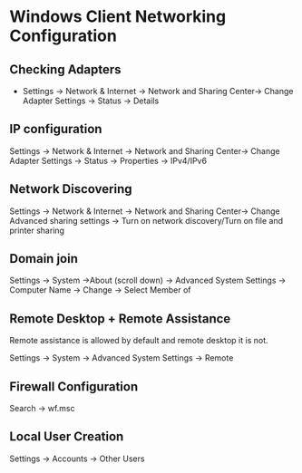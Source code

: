 # Windows Client Networking Configuration

## Checking Adapters

* Settings -> Network & Internet -> Network and Sharing Center-> Change Adapter Settings -> Status -> Details



## IP configuration&#x20;

Settings -> Network & Internet -> Network and Sharing Center-> Change Adapter Settings -> Status -> Properties -> IPv4/IPv6



## Network Discovering

Settings -> Network & Internet -> Network and Sharing Center->  Change Advanced sharing settings -> Turn on network discovery/Turn on file and printer sharing&#x20;

## Domain join

Settings -> System ->About (scroll down) -> Advanced System Settings -> Computer Name -> Change -> Select Member of

## Remote Desktop + Remote Assistance

Remote assistance is allowed by default and remote desktop it is not.

Settings -> System -> Advanced System Settings -> Remote

## Firewall Configuration

Search -> wf.msc

## Local User Creation

Settings -> Accounts -> Other Users
